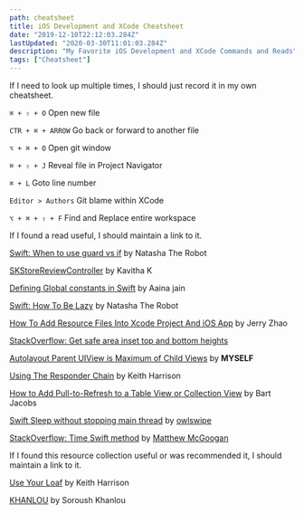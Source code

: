 ```yaml
---
path: cheatsheet
title: iOS Development and XCode Cheatsheet
date: "2019-12-10T22:12:03.284Z"
lastUpdated: "2020-03-30T11:01:03.284Z"
description: "My Favorite iOS Development and XCode Commands and Reads"
tags: ["Cheatsheet"]
---
```


If I need to look up multiple times, I should just record it in my own cheatsheet.

`⌘ + ⇧ + O` Open new file

`CTR + ⌘ + ARROW` Go back or forward to another file

`⌥ + ⌘ + O` Open git window

`⌘ + ⇧ + J` Reveal file in Project Navigator

`⌘ + L` Goto line number

`Editor > Authors` Git blame within XCode

`⌥ + ⌘ + ⇧ + F` Find and Replace entire workspace

If I found a read useful, I should maintain a link to it.

[Swift: When to use guard vs if](https://www.natashatherobot.com/swift-when-to-use-guard-vs-if/) by Natasha The Robot

[SKStoreReviewController](https://medium.com/@kavithakumarasamy89/skstorereviewcontroller-apple-way-to-request-review-and-rating-inside-ios-app-in-ios-10-3-453a6f897e9d) by Kavitha K

[Defining Global constants in Swift](https://medium.com/swift-india/defining-global-constants-in-swift-a80d9e5cbd42) by Aaina jain

[Swift: How To Be Lazy](https://www.natashatherobot.com/swift-lazy/) by Natasha The Robot

[How To Add Resource Files Into Xcode Project And iOS App](https://www.dev2qa.com/how-to-add-resource-files-into-xcode-project-and-ios-app/) by Jerry Zhao

[StackOverflow: Get safe area inset top and bottom heights](https://stackoverflow.com/a/46831519/2228688)

[Autolayout Parent UIView is Maximum of Child Views](https://marcusmth.com/autolayout-parent-uiview-is-maximum-of-child-views/) by **MYSELF**

[Using The Responder Chain](https://useyourloaf.com/blog/using-the-responder-chain/) by Keith Harrison

[How to Add Pull-to-Refresh to a Table View or Collection View](https://cocoacasts.com/how-to-add-pull-to-refresh-to-a-table-view-or-collection-view) by Bart Jacobs

[Swift Sleep without stopping main thread](https://stackoverflow.com/a/38031138/2228688) by [owlswipe](https://stackoverflow.com/users/5700898/owlswipe)

[StackOverflow: Time Swift method](https://stackoverflow.com/a/2129884/2228688) by [Matthew McGoogan](https://stackoverflow.com/users/257639/matthew-mcgoogan)

If I found this resource collection useful or was recommended it, I should maintain a link to it.

[Use Your Loaf](https://useyourloaf.com/) by Keith Harrison

[KHANLOU](http://khanlou.com/) by Soroush Khanlou
